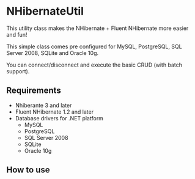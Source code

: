NHibernateUtil
==============
This utility class makes the NHibernate + Fluent NHibernate more easier and fun!

This simple class comes pre configured for MySQL, PostgreSQL, SQL Server 2008, SQLite and Oracle 10g.

You can connect/disconnect and execute the basic CRUD (with batch support).


Requirements
------------
* Nhiberante 3 and later
* Fluent NHibernate 1.2 and later
* Database drivers for .NET platform
  * MySQL
  * PostgreSQL
  * SQL Server 2008
  * SQLite
  * Oracle 10g

How to use
----------
